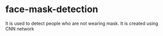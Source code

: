 # face-mask-detection
It is used to detect people who are not wearing mask. It is created using CNN network
